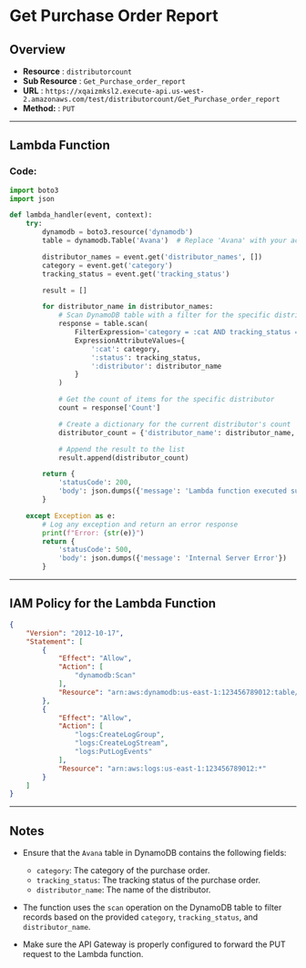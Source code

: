 # Get Purchase Order Report

## Overview
- **Resource** : `distributorcount`
- **Sub Resource** : `Get_Purchase_order_report`
- **URL** : `https://xqaizmksl2.execute-api.us-west-2.amazonaws.com/test/distributorcount/Get_Purchase_order_report`
- **Method:** : `PUT`
---

## Lambda Function

### Code:

```python
import boto3
import json

def lambda_handler(event, context):
    try:
        dynamodb = boto3.resource('dynamodb')
        table = dynamodb.Table('Avana')  # Replace 'Avana' with your actual table name

        distributor_names = event.get('distributor_names', [])
        category = event.get('category')
        tracking_status = event.get('tracking_status')

        result = []

        for distributor_name in distributor_names:
            # Scan DynamoDB table with a filter for the specific distributor
            response = table.scan(
                FilterExpression='category = :cat AND tracking_status = :status AND distributor_name = :distributor',
                ExpressionAttributeValues={
                    ':cat': category,
                    ':status': tracking_status,
                    ':distributor': distributor_name
                }
            )

            # Get the count of items for the specific distributor
            count = response['Count']

            # Create a dictionary for the current distributor's count
            distributor_count = {'distributor_name': distributor_name, 'count': count}

            # Append the result to the list
            result.append(distributor_count)

        return {
            'statusCode': 200,
            'body': json.dumps({'message': 'Lambda function executed successfully!', 'matching_records': result})
        }

    except Exception as e:
        # Log any exception and return an error response
        print(f"Error: {str(e)}")
        return {
            'statusCode': 500,
            'body': json.dumps({'message': 'Internal Server Error'})
        }
```


---

## IAM Policy for the Lambda Function

```json
{
    "Version": "2012-10-17",
    "Statement": [
        {
            "Effect": "Allow",
            "Action": [
                "dynamodb:Scan"
            ],
            "Resource": "arn:aws:dynamodb:us-east-1:123456789012:table/Avana"
        },
        {
            "Effect": "Allow",
            "Action": [
                "logs:CreateLogGroup",
                "logs:CreateLogStream",
                "logs:PutLogEvents"
            ],
            "Resource": "arn:aws:logs:us-east-1:123456789012:*"
        }
    ]
}

```
---


## Notes

- Ensure that the `Avana` table in DynamoDB contains the following fields:
  - `category`: The category of the purchase order.
  - `tracking_status`: The tracking status of the purchase order.
  - `distributor_name`: The name of the distributor.

- The function uses the `scan` operation on the DynamoDB table to filter records based on the provided `category`, `tracking_status`, and `distributor_name`.

- Make sure the API Gateway is properly configured to forward the PUT request to the Lambda function.
